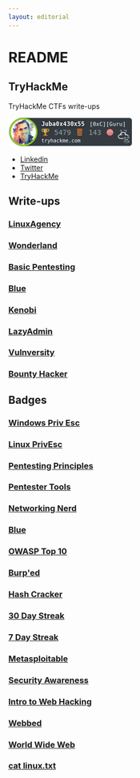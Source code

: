 ```yaml
---
layout: editorial
---
```


# README

## TryHackMe

TryHackMe CTFs write-ups

![TryHackMe Badge](images/Profile.png)

* [Linkedin](https://www.linkedin.com/in/juba0x00/)
* [Twitter](https://twitter.com/juba0x00/)
* [TryHackMe](https://tryhackme.com/p/Juba0x430x55)

## Write-ups

### [LinuxAgency](Linux-Agency/)

### [Wonderland](Wonderland/)

### [Basic Pentesting](Basic-Pentesting/)

### [Blue](Blue/)

### [Kenobi](Kenobi/)

### [LazyAdmin](LazyAdmin/)

### [Vulnversity](Vulnversity/)

### [Bounty Hacker](Bounty-Hacker/)

## Badges

### [Windows Priv Esc](https://tryhackme.com/Juba0x430x55/badges/win-priv-esc)

### [Linux PrivEsc](https://tryhackme.com/Juba0x430x55/badges/linux-privesc)

### [Pentesting Principles](https://tryhackme.com/Juba0x430x55/badges/intro-to-pentesting)

### [Pentester Tools](https://tryhackme.com/Juba0x430x55/badges/pentestingtools)

### [Networking Nerd](https://tryhackme.com/Juba0x430x55/badges/network-fundamentals)

### [Blue](https://tryhackme.com/Juba0x430x55/badges/blue)

### [OWASP Top 10](https://tryhackme.com/Juba0x430x55/badges/owasp-10)

### [Burp'ed](https://tryhackme.com/Juba0x430x55/badges/burped)

### [Hash Cracker](https://tryhackme.com/Juba0x430x55/badges/hash-cracker)

### [30 Day Streak](https://tryhackme.com/Juba0x430x55/badges/30-day-streak)

### [7 Day Streak](https://tryhackme.com/Juba0x430x55/badges/7-day-streak)

### [Metasploitable](https://tryhackme.com/Juba0x430x55/badges/metasploitable)

### [Security Awareness](https://tryhackme.com/Juba0x430x55/badges/security-awareness)

### [Intro to Web Hacking](https://tryhackme.com/Juba0x430x55/badges/intro-to-web-hacking)

### [Webbed](https://tryhackme.com/Juba0x430x55/badges/web-fund)

### [World Wide Web](https://tryhackme.com/Juba0x430x55/badges/world-wide-web)

### [cat linux.txt](https://tryhackme.com/Juba0x430x55/badges/terminaled)
